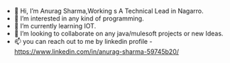 - 👋 Hi, I’m Anurag Sharma,Working s A Technical Lead in Nagarro.
- 👀 I’m interested in any kind of programming.
- 🌱 I’m currently learning IOT.
- 💞️ I’m looking to collaborate on any java/mulesoft projects or new Ideas.
- 📫 you can reach out to me by linkedin profile - https://www.linkedin.com/in/anurag-sharma-59745b20/

<!---
anuragsh27/anuragsh27 is a ✨ special ✨ repository because its `README.md` (this file) appears on your GitHub profile.
You can click the Preview link to take a look at your changes.
--->
